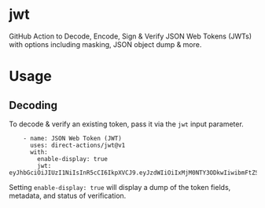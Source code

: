 # jwt
GitHub Action to Decode, Encode, Sign & Verify JSON Web Tokens (JWTs) with
options including masking, JSON object dump & more.

# Usage
## Decoding
To decode & verify an existing token, pass it via the `jwt` input parameter.
```
    - name: JSON Web Token (JWT)
      uses: direct-actions/jwt@v1
      with:
        enable-display: true
        jwt: eyJhbGciOiJIUzI1NiIsInR5cCI6IkpXVCJ9.eyJzdWIiOiIxMjM0NTY3ODkwIiwibmFtZSI6IkpvaG4gRG9lIiwiaWF0IjoxNTE2MjM5MDIyfQ.SflKxwRJSMeKKF2QT4fwpMeJf36POk6yJV_adQssw5c
```
Setting `enable-display: true` will display a dump of the token fields, metadata,
and status of verification.
